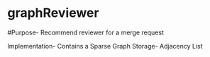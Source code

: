 # graphReviewer

#Purpose-
Recommend reviewer for a merge request

Implementation-
Contains a Sparse Graph
Storage- Adjacency List
